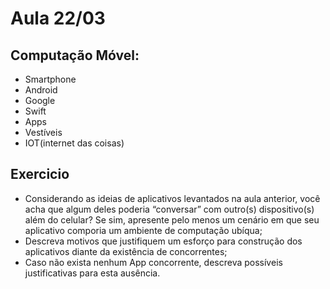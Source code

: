 # Aula 22/03

## Computação Móvel:

- Smartphone
- Android
- Google
- Swift
- Apps
- Vestíveis
- IOT(internet das coisas)

## Exercicio

- Considerando as ideias de aplicativos levantados na aula anterior, você
acha que algum deles poderia “conversar” com outro(s) dispositivo(s)
além do celular? Se sim, apresente pelo menos um cenário em que seu
aplicativo comporia um ambiente de computação ubíqua;
- Descreva motivos que justifiquem um esforço para construção dos
aplicativos diante da existência de concorrentes;
- Caso não exista nenhum App concorrente, descreva possíveis
justificativas para esta ausência.
